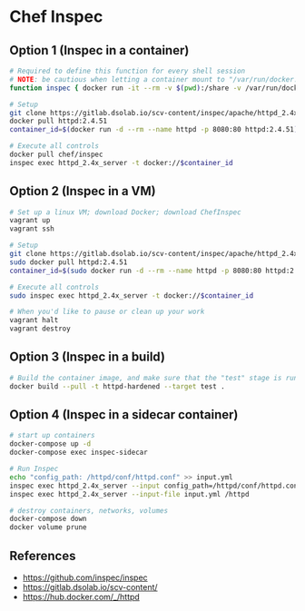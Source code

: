 # Chef Inspec

## Option 1 (Inspec in a container)

```bash
# Required to define this function for every shell session
# NOTE: be cautious when letting a container mount to "/var/run/docker.sock"
function inspec { docker run -it --rm -v $(pwd):/share -v /var/run/docker.sock:/var/run/docker.sock chef/inspec "$@"; }

# Setup
git clone https://gitlab.dsolab.io/scv-content/inspec/apache/httpd_2.4x_server.git
docker pull httpd:2.4.51
container_id=$(docker run -d --rm --name httpd -p 8080:80 httpd:2.4.51)

# Execute all controls
docker pull chef/inspec
inspec exec httpd_2.4x_server -t docker://$container_id
```

## Option 2 (Inspec in a VM)

```bash
# Set up a linux VM; download Docker; download ChefInspec
vagrant up
vagrant ssh

# Setup
git clone https://gitlab.dsolab.io/scv-content/inspec/apache/httpd_2.4x_server.git
sudo docker pull httpd:2.4.51
container_id=$(sudo docker run -d --rm --name httpd -p 8080:80 httpd:2.4.51)

# Execute all controls
sudo inspec exec httpd_2.4x_server -t docker://$container_id

# When you'd like to pause or clean up your work
vagrant halt
vagrant destroy
```

## Option 3 (Inspec in a build)

```bash
# Build the container image, and make sure that the "test" stage is run.
docker build --pull -t httpd-hardened --target test .
```

## Option 4 (Inspec in a sidecar container)

```bash
# start up containers
docker-compose up -d
docker-compose exec inspec-sidecar

# Run Inspec
echo "config_path: /httpd/conf/httpd.conf" >> input.yml
inspec exec httpd_2.4x_server --input config_path=/httpd/conf/httpd.conf /httpd
inspec exec httpd_2.4x_server --input-file input.yml /httpd

# destroy containers, networks, volumes
docker-compose down
docker volume prune
```

## References

- <https://github.com/inspec/inspec>
- <https://gitlab.dsolab.io/scv-content/>
- <https://hub.docker.com/_/httpd>

<!--
TODO
- VM
  - https://github.com/hashicorp/vagrant/issues/12557
  - review all the Errors that ChefInspec gives
- Get a container running inspec to execute on another application container ?
  - examine the results for hardened apache?
- Inspec Sidecar
  - let sidecar see all files from app container
    - https://www.magalix.com/blog/the-sidecar-pattern
  - exec into the sidecar and manually scan the other container
  - https://zwischenzugs.com/2015/06/24/the-most-pointless-docker-command-ever/
  - set up cronjob to scan containers in same network
  - https://docs.docker.com/compose/compose-file/compose-file-v3/
- Reach out to DISA to see if there is more work being done on these Inspec Profiles?

DEBUG
- uninstall and reinstall VirtualBox and Vagrant if there are issues starting VM

```
docker-compose run httpd bash
```
 -->
